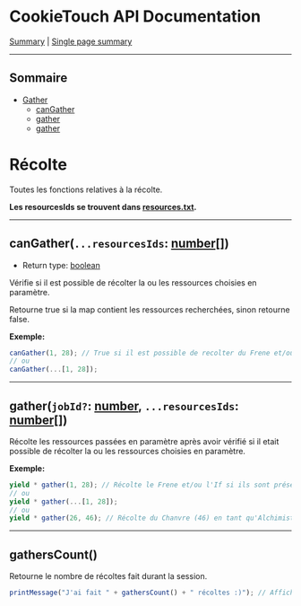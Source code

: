 # CookieTouch API Documentation

[Summary](README.md) | [Single page summary](singlepage.md)

<hr>

## Sommaire

- [Gather](#fight)
  - [canGather](#gather-can-gather)
  - [gather](#gather-gather)
  - [gather](#gather-gatherscount)

# Récolte

Toutes les fonctions relatives à la récolte.

**Les resourcesIds se trouvent dans [resources.txt](https://docs.cookietouch.com/ids/resources.txt).**

<hr>

<h2 id="gather-can-gather">
  canGather(<code>...resourcesIds</code>: <a href="https://developer.mozilla.org/fr-Fr/docs/Web/JavaScript/Reference/Global_Objects/Array">number[]</a>)
</h2>

- Return type: <a href="https://developer.mozilla.org/fr-Fr/docs/Web/JavaScript/Data_structures#Boolean_type">boolean</a>

Vérifie si il est possible de récolter la ou les ressources choisies en paramètre.

Retourne true si la map contient les ressources recherchées, sinon retourne false.

**Exemple:**

```js
canGather(1, 28); // True si il est possible de recolter du Frene et/ou de l'If sur cette map.
// ou
canGather(...[1, 28]);
```

<hr>

<h2 id="gather-gather">
  gather(<code>jobId?</code>: <a href="https://developer.mozilla.org/fr-Fr/docs/Web/JavaScript/Data_structures#Number_type">number</a>, <code>...resourcesIds</code>: <a href="https://developer.mozilla.org/fr-Fr/docs/Web/JavaScript/Reference/Global_Objects/Array">number[]</a>)
</h2>

Récolte les ressources passées en paramètre après avoir vérifié si il etait possible de récolter la ou les ressources choisies en paramètre.

**Exemple:**

```js
yield * gather(1, 28); // Récolte le Frene et/ou l'If si ils sont présents sur la map.
// ou
yield * gather(...[1, 28]);
// ou
yield * gather(26, 46); // Récolte du Chanvre (46) en tant qu'Alchimiste (26)
```

<hr>
<h2 id ="gather-gatherscount">gathersCount()</h2>

Retourne le nombre de récoltes fait durant la session.

```js
printMessage("J'ai fait " + gathersCount() + " récoltes :)"); // Affiche: J'ai fait 10 récoltes :) par exemple
```

